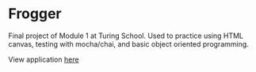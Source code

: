 # Frogger

Final project of Module 1 at Turing School. Used to practice using HTML canvas, testing with mocha/chai, and basic object oriented programming.

View application [here](https://jksmall0631.github.io/frogger/)
